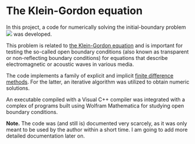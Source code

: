 # The Klein-Gordon equation
In this project, a code for numerically solving the initial-boundary problem
![ ](https://github.com/AndreiMaikov/The_Klein-Gordon_equation-1/blob/main/img/ibp_2.png)
was developed. 

This problem is related to <a href="https://en.wikipedia.org/wiki/Klein-Gordon_equation">the Klein-Gordon equation</a> and is important for testing the so-called open boundary conditions (also known as transparent or non-reflecting boundary conditions) for equations that describe electromagnetic or acoustic waves in various media.

The code implements a family of explicit and implicit <a href="https://en.wikipedia.org/wiki/Finite_difference_method">finite difference methods</a>. For the latter, an iterative algorithm was utilized to obtain numeric solutions. 


An executable compiled with a Visual C++ compiler was integrated with a complex of programs built using Wolfram Mathematica for studying open boundary conditions.

**Note.** The code was (and still is) documented very scarcely, as it was only meant to be used by the author within a short time. I am going to add more detailed documentation later on.
